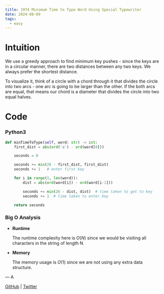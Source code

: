 ```yaml
---
title: 1974 Minimum Time to Type Word Using Special Typewriter
date: 2024-08-09
tags:
  - easy
---
```


# Intuition

We use a greedy approach to find minimum key pushes - since the keys are in a circular manner, there are two distances between any two keys. We always prefer the shortest distance.

To visualize it, think of a circle with a chord through it that divides the circle into two arcs - one arc is going to be larger than the other. If the both arcs are equal, that means our chord is a diameter that divides the circle into two equal halves.

# Code

### Python3

```python
def minTimeToType(self, word: str) -> int:
    first_dist = abs(ord('a') - ord(word[0]))

    seconds = 0

    seconds += min(26 - first_dist, first_dist)
    seconds += 1   # enter first key

    for i in range(1, len(word)):
        dist = abs(ord(word[i]) - ord(word[i-1]))

        seconds += min(26 - dist, dist)  # time taken to get to key
        seconds += 1  # time taken to enter key

    return seconds
```

### Big O Analysis

- **Runtime**

  The runtime complexity here is $O(N)$ since we would be visiting all characters in the string of length N.

- **Memory**

  The memory usage is $O(1)$ since we are not using any extra data structure.

— A

[GitHub](https://github.com/athkdev) | [Twitter](https://twitter.com/athkdev)
